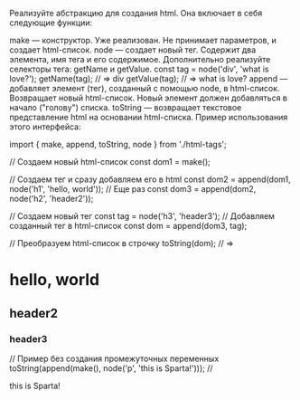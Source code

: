 Реализуйте абстракцию для создания html. Она включает в себя следующие функции:

make — конструктор. Уже реализован. Не принимает параметров, и создает html-список.
node — создает новый тег. Содержит два элемента, имя тега и его содержимое. Дополнительно реализуйте селекторы тега: getName и getValue.
  const tag = node('div', 'what is love?');
  getName(tag); // => div
  getValue(tag); // => what is love?
append — добавляет элемент (тег), созданный с помощью node, в html-список. Возвращает новый html-список. Новый элемент должен добавляться в начало ("голову") списка.
toString — возвращает текстовое представление html на основании html-списка.
Пример использования этого интерфейса:

import { make, append, toString, node } from './html-tags';

// Создаем новый html-список
const dom1 = make();

// Создаем тег и сразу добавляем его в html
const dom2 = append(dom1, node('h1', 'hello, world'));
// Еще раз
const dom3 = append(dom2, node('h2', 'header2'));

// Создаем новый тег
const tag = node('h3', 'header3');
// Добавляем созданный тег в html-список
const dom = append(dom3, tag);

// Преобразуем html-список в строчку
toString(dom);
// => <h1>hello, world</h1><h2>header2</h2><h3>header3</h3>

// Пример без создания промежуточных переменных
toString(append(make(), node('p', 'this is Sparta!')));
// <p>this is Sparta!</p>
